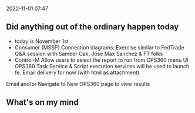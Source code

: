 2022-11-01
07:47

## Did anything out of the ordinary happen today
* today is November 1st
* Consumer (MSSP) Connection diagrams: Exercise similar to FedTrade Q&A session with Sameer Oak, Jose Max Sanchez & FT folks
* Control-M
Allow users to select the report to run from OPS360 menu UI  
OPS360 Task Service & Script execution services will be used to launch fe. Email delivery for now (with html as attachment)

Email and/or Navigate to New OPS360 page to view results

## What's on my mind

